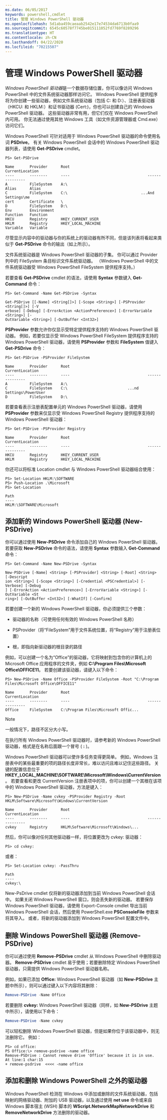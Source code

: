 ```yaml
---
ms.date: 06/05/2017
keywords: powershell,cmdlet
title: 管理 Windows PowerShell 驱动器
ms.openlocfilehash: 5d1aba459caeaab2542e17e74534da6713b0faa9
ms.sourcegitcommit: 6545c60578f7745be015111052fd7769f8289296
ms.translationtype: HT
ms.contentlocale: zh-CN
ms.lasthandoff: 04/22/2020
ms.locfileid: "70215507"
---
```

# <a name="managing-windows-powershell-drives"></a>管理 Windows PowerShell 驱动器

*Windows PowerShell 驱动器*是一个数据存储位置，你可以像访问 Windows PowerShell 中的文件系统驱动器那样访问它。 Windows PowerShell 提供程序将为你创建一些驱动器，例如文件系统驱动器（包括 C: 和 D:）、注册表驱动器（HKCU: 和 HKLM:）和证书驱动器 (Cert:)，你也可以创建自己的 Windows PowerShell 驱动器。 这些驱动器非常有用，但它们仅在 Windows PowerShell 内可用。 你无法通过使用其他 Windows 工具（如文件资源管理器或 Cmd.exe）访问它们。

Windows PowerShell 可针对适用于 Windows PowerShell 驱动器的命令使用名词 **PSDrive**。 有关 Windows PowerShell 会话中的 Windows PowerShell 驱动器列表，请使用 **Get-PSDrive** cmdlet。

```
PS> Get-PSDrive

Name       Provider      Root                                   CurrentLocation
----       --------      ----                                   ---------------
A          FileSystem    A:\
Alias      Alias
C          FileSystem    C:\                                 ...And Settings\me
cert       Certificate   \
D          FileSystem    D:\
Env        Environment
Function   Function
HKCU       Registry      HKEY_CURRENT_USER
HKLM       Registry      HKEY_LOCAL_MACHINE
Variable   Variable
```

尽管显示内容中的驱动器与你的系统上的驱动器有所不同，但是该列表将看起来类似于 **Get-PSDrive** 命令的输出（如上所示）。

文件系统驱动器是 Windows PowerShell 驱动器的子集。 你可以通过 Provider 列中的 FileSystem 条目标识文件系统驱动器。 （Windows PowerShell 中的文件系统驱动器受 Windows PowerShell FileSystem 提供程序支持。）

若要查看 **Get-PSDrive** cmdlet 的语法，请使用 **Syntax** 参数键入 **Get-Command** 命令：

```
PS> Get-Command -Name Get-PSDrive -Syntax

Get-PSDrive [[-Name] <String[]>] [-Scope <String>] [-PSProvider <String[]>] [-V
erbose] [-Debug] [-ErrorAction <ActionPreference>] [-ErrorVariable <String>] [-
OutVariable <String>] [-OutBuffer <Int32>]
```

**PSProvider** 参数允许你仅显示受特定提供程序支持的 Windows PowerShell 驱动器。 例如，若要仅显示受 Windows PowerShell FileSystem 提供程序支持的 Windows PowerShell 驱动器，请使用 **PSProvider** 参数和 **FileSystem** 值键入 **Get-PSDrive** 命令：

```
PS> Get-PSDrive -PSProvider FileSystem

Name       Provider      Root                                   CurrentLocation
----       --------      ----                                   ---------------
A          FileSystem    A:\
C          FileSystem    C:\                           ...nd Settings\PowerUser
D          FileSystem    D:\
```

若要查看表示注册表配置单元的 Windows PowerShell 驱动器，请使用 **PSProvider** 参数来仅显示受 Windows PowerShell Registry 提供程序支持的 Windows PowerShell 驱动器：

```
PS> Get-PSDrive -PSProvider Registry

Name       Provider      Root                                   CurrentLocation
----       --------      ----                                   ---------------
HKCU       Registry      HKEY_CURRENT_USER
HKLM       Registry      HKEY_LOCAL_MACHINE
```

你还可以将标准 Location cmdlet 与 Windows PowerShell 驱动器结合使用：

```
PS> Set-Location HKLM:\SOFTWARE
PS> Push-Location .\Microsoft
PS> Get-Location

Path
----
HKLM:\SOFTWARE\Microsoft
```

## <a name="adding-new-windows-powershell-drives-new-psdrive"></a>添加新的 Windows PowerShell 驱动器 (New-PSDrive)

你可以通过使用 **New-PSDrive** 命令添加自己的 Windows PowerShell 驱动器。 若要获取 **New-PSDrive** 命令的语法，请使用 **Syntax** 参数输入 **Get-Command** 命令：

```
PS> Get-Command -Name New-PSDrive -Syntax

New-PSDrive [-Name] <String> [-PSProvider] <String> [-Root] <String> [-Descript
ion <String>] [-Scope <String>] [-Credential <PSCredential>] [-Verbose] [-Debug
] [-ErrorAction <ActionPreference>] [-ErrorVariable <String>] [-OutVariable <St
ring>] [-OutBuffer <Int32>] [-WhatIf] [-Confirm]
```

若要创建一个新的 Windows PowerShell 驱动器，你必须提供三个参数：

- 驱动器的名称（可使用任何有效的 Windows PowerShell 名称）

- PSProvider（将“FileSystem”用于文件系统位置，将“Registry”用于注册表位置）

- 根，即指向新驱动器的根目录的路径

例如，可以创建一个名为“Office”的驱动器，它将映射到包含你的计算机上的 Microsoft Office 应用程序的文件夹，例如 **C:\\Program Files\\Microsoft Office\\OFFICE11**。 若要创建该驱动器，请键入以下命令：

```
PS> New-PSDrive -Name Office -PSProvider FileSystem -Root "C:\Program Files\Microsoft Office\OFFICE11"

Name       Provider      Root                                   CurrentLocation
----       --------      ----                                   ---------------
Office     FileSystem    C:\Program Files\Microsoft Offic...
```

> [!NOTE]
> 一般情况下，路径不区分大小写。

在执行所有 Windows PowerShell 驱动器时，请参考新的 Windows PowerShell 驱动器，格式是在名称后面跟一个冒号 ( **:** )。

Windows PowerShell 驱动器可以使许多任务变得更简单。 例如，Windows 注册表中的某些最重要的项的路径长度非常长，难以访问且难以记住这些路径。 关键的配置信息位于 **HKEY_LOCAL_MACHINE\\SOFTWARE\\Microsoft\\Windows\\CurrentVersion**。 若要查看和更改 CurrentVersion 注册表项中的项，你可以创建一个其根在该项中的 Windows PowerShell 驱动器，方法是键入：

```
PS> New-PSDrive -Name cvkey -PSProvider Registry -Root HKLM\Software\Microsoft\Windows\CurrentVersion

Name       Provider      Root                                   CurrentLocation
----       --------      ----                                   ---------------
cvkey      Registry      HKLM\Software\Microsoft\Windows\...
```

然后，你可以像对任何其他驱动器一样，将位置更改为 cvkey:  驱动器：

```
PS> cd cvkey:
```

或者：

```
PS> Set-Location cvkey: -PassThru

Path
----
cvkey:\
```

New-PsDrive cmdlet 仅将新的驱动器添加到当前 Windows PowerShell 会话中。 如果关闭 Windows PowerShell 窗口，则会丢失新的驱动器。 若要保存 Windows PowerShell 驱动器，请使用 Export-Console cmdlet 导出当前 Windows PowerShell 会话，然后使用 PowerShell.exe **PSConsoleFile** 参数来将其导入。 或者，将新的驱动器添加到 Windows PowerShell 配置文件中。

## <a name="deleting-windows-powershell-drives-remove-psdrive"></a>删除 Windows PowerShell 驱动器 (Remove-PSDrive)

你可以通过使用 **Remove-PSDrive** cmdlet 从 Windows PowerShell 中删除驱动器。 **Remove-PSDrive** cmdlet 易于使用；若要删除特定 Windows PowerShell 驱动器，只需提供 Windows PowerShell 驱动器名称。

例如，如果已添加 **Office:** Windows PowerShell 驱动器（如 **New-PSDrive** 主题中所示），则可以通过键入以下内容将其删除：

```powershell
Remove-PSDrive -Name Office
```

若要删除 **cvkey:** Windows PowerShell 驱动器（同样，如 **New-PSDrive** 主题中所示），请使用以下命令：

```powershell
Remove-PSDrive -Name cvkey
```

可以轻松删除 Windows PowerShell 驱动器，但是如果你位于该驱动器中，则无法删除它。 例如：

```
PS> cd office:
PS Office:\> remove-psdrive -name office
Remove-PSDrive : Cannot remove drive 'Office' because it is in use.
At line:1 char:15
+ remove-psdrive  <<<< -name office
```

## <a name="adding-and-removing-drives-outside-windows-powershell"></a>添加和删除 Windows PowerShell 之外的驱动器

Windows PowerShell 检测在 Windows 中添加或删除的文件系统驱动器，包括映射的网络驱动器、附加的 USB 驱动器，以及通过使用 **net use** 命令或来自 Windows 脚本宿主 (WSH) 脚本的 **WScript.NetworkMapNetworkDrive** 和 **RemoveNetworkDrive** 方法删除的驱动器。

